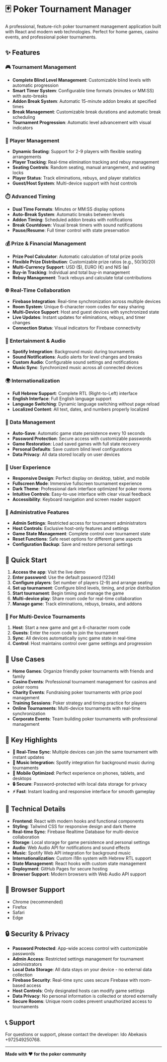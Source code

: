 # 🃏 Poker Tournament Manager

A professional, feature-rich poker tournament management application built with React and modern web technologies. Perfect for home games, casino events, and professional poker tournaments.

## ✨ Features

### 🎮 **Tournament Management**
- **Complete Blind Level Management**: Customizable blind levels with automatic progression
- **Smart Timer System**: Configurable time formats (minutes or MM:SS) with auto-breaks
- **Addon Break System**: Automatic 15-minute addon breaks at specified times
- **Break Management**: Customizable break durations and automatic break scheduling
- **Tournament Progression**: Automatic level advancement with visual indicators

### 👥 **Player Management**
- **Dynamic Seating**: Support for 2-9 players with flexible seating arrangements
- **Player Tracking**: Real-time elimination tracking and rebuy management
- **Seating Controls**: Random seating, manual arrangement, and seating locks
- **Player Status**: Track eliminations, rebuys, and player statistics
- **Guest/Host System**: Multi-device support with host controls

### ⏱️ **Advanced Timing**
- **Dual Time Formats**: Minutes or MM:SS display options
- **Auto-Break System**: Automatic breaks between levels
- **Addon Timing**: Scheduled addon breaks with notifications
- **Break Countdown**: Visual break timers with sound notifications
- **Pause/Resume**: Full timer control with state preservation

### 💰 **Prize & Financial Management**
- **Prize Pool Calculator**: Automatic calculation of total prize pools
- **Flexible Prize Distribution**: Customizable prize ratios (e.g., 50/30/20)
- **Multi-Currency Support**: USD ($), EURO (€) and NIS (₪) 
- **Buy-in Tracking**: Individual and total buy-in management
- **Rebuy Management**: Track rebuys and calculate total contributions

### 🌐 **Real-Time Collaboration**
- **Firebase Integration**: Real-time synchronization across multiple devices
- **Room System**: Unique 6-character room codes for easy sharing
- **Multi-Device Support**: Host and guest devices with synchronized state
- **Live Updates**: Instant updates for eliminations, rebuys, and timer changes
- **Connection Status**: Visual indicators for Firebase connectivity

### 🎵 **Entertainment & Audio**
- **Spotify Integration**: Background music during tournaments
- **Sound Notifications**: Audio alerts for level changes and breaks
- **Custom Audio**: Configurable sound settings and notifications
- **Music Sync**: Synchronized music across all connected devices

### 🌍 **Internationalization**
- **Full Hebrew Support**: Complete RTL (Right-to-Left) interface
- **English Interface**: Full English language support
- **Language Switching**: Dynamic language switching without page reload
- **Localized Content**: All text, dates, and numbers properly localized

### 💾 **Data Management**
- **Auto-Save**: Automatic game state persistence every 10 seconds
- **Password Protection**: Secure access with customizable passwords
- **Game Restoration**: Load saved games with full state recovery
- **Personal Defaults**: Save custom blind level configurations
- **Data Privacy**: All data stored locally on user devices

### 📱 **User Experience**
- **Responsive Design**: Perfect display on desktop, tablet, and mobile
- **Fullscreen Mode**: Immersive fullscreen tournament experience
- **Dark Theme**: Professional dark interface optimized for poker rooms
- **Intuitive Controls**: Easy-to-use interface with clear visual feedback
- **Accessibility**: Keyboard navigation and screen reader support

### 🔧 **Administrative Features**
- **Admin Settings**: Restricted access for tournament administrators
- **Host Controls**: Exclusive host-only features and settings
- **Game State Management**: Complete control over tournament state
- **Reset Functions**: Safe reset options for different game aspects
- **Configuration Backup**: Save and restore personal settings

## 🚀 Quick Start

1. **Access the app**: Visit the live demo
2. **Enter password**: Use the default password (1234)
3. **Configure players**: Set number of players (2-9) and arrange seating
4. **Set up tournament**: Configure blind levels, timing, and prize distribution
5. **Start tournament**: Begin timing and manage the game
6. **Multi-device play**: Share room code for real-time collaboration
7. **Manage game**: Track eliminations, rebuys, breaks, and addons

### 🎯 **For Multi-Device Tournaments**
1. **Host**: Start a new game and get a 6-character room code
2. **Guests**: Enter the room code to join the tournament
3. **Sync**: All devices automatically sync game state in real-time
4. **Control**: Host maintains control over game settings and progression

## 🎯 Use Cases

- **Home Games**: Organize friendly poker tournaments with friends and family
- **Casino Events**: Professional tournament management for casinos and poker rooms
- **Charity Events**: Fundraising poker tournaments with prize pool management
- **Training Sessions**: Poker strategy and timing practice for players
- **Online Tournaments**: Multi-device tournaments with real-time synchronization
- **Corporate Events**: Team building poker tournaments with professional management

## 🌟 **Key Highlights**


- **🔄 Real-Time Sync**: Multiple devices can join the same tournament with instant updates
- **🎵 Music Integration**: Spotify integration for background music during tournaments
- **📱 Mobile Optimized**: Perfect experience on phones, tablets, and desktops
- **🔒 Secure**: Password-protected with local data storage for privacy
- **⚡ Fast**: Instant loading and responsive interface for smooth gameplay

## 🔧 Technical Details

- **Frontend**: React with modern hooks and functional components
- **Styling**: Tailwind CSS for responsive design and dark theme
- **Real-time Sync**: Firebase Realtime Database for multi-device collaboration
- **Storage**: Local storage for game persistence and personal settings
- **Audio**: Web Audio API for notifications and sound effects
- **Music**: Spotify Web API integration for background music
- **Internationalization**: Custom i18n system with Hebrew RTL support
- **State Management**: React hooks with custom state management
- **Deployment**: GitHub Pages for secure hosting
- **Browser Support**: Modern browsers with Web Audio API support

## 📱 Browser Support

- Chrome (recommended)
- Firefox
- Safari
- Edge

## 🔒 Security & Privacy

- **Password Protected**: App-wide access control with customizable passwords
- **Admin Access**: Restricted settings management for tournament administrators
- **Local Data Storage**: All data stays on your device - no external data collection
- **Firebase Security**: Real-time sync uses secure Firebase with room-based access
- **Host Controls**: Only designated hosts can modify game settings
- **Data Privacy**: No personal information is collected or stored externally
- **Secure Rooms**: Unique room codes prevent unauthorized access to tournaments

## 📞 Support

For questions or support, please contact the developer: Ido Abekasis +972549250768.

---

**Made with ❤️ for the poker community**
